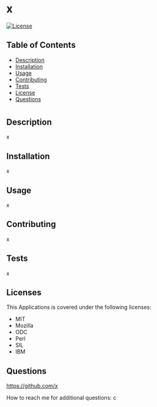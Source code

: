 # x

[![License](https://img.shields.io/badge/License-Apache_2.0-blue.svg)](https://opensource.org/licenses/Apache-2.0)

## Table of Contents

- [Description](#Description)
- [Installation](#Installation)
- [Usage](#Usage)
- [Contributing](#Contributing)
- [Tests](#Tests)
- [License](#License)
- [Questions](#Questions)

#

## Description

x

## Installation

x

## Usage

x

## Contributing

x

## Tests

x

## Licenses

This Applications is covered under the following licenses:

- MIT
- Mozilla
- ODC
- Perl
- SIL
- IBM

## Questions

https://github.com/x

How to reach me for additional questions: c
